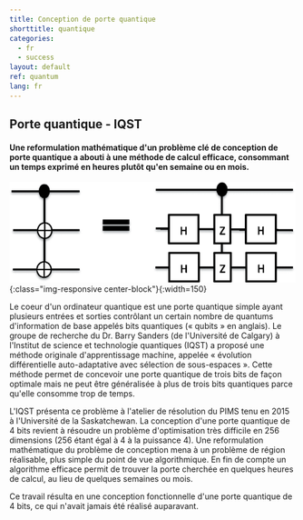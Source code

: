 ```yaml
---
title: Conception de porte quantique
shorttitle: quantique
categories:
  - fr
  - success
layout: default
ref: quantum
lang: fr 
---
```


## Porte quantique - IQST

#### Une reformulation mathématique d'un problème clé de conception de porte quantique a abouti à une méthode de calcul efficace, consommant un temps exprimé en heures plutôt qu'en semaine ou en mois.

![Qgate](/img/portfolio/QuantumGate.png){:class="img-responsive center-block"}{:width=150}

Le coeur d'un ordinateur quantique est une porte quantique simple ayant
plusieurs entrées et sorties contrôlant un certain nombre de quantums
d'information de base appelés bits quantiques (« qubits » en anglais). Le
groupe de recherche du Dr. Barry Sanders (de l'Université de Calgary) à
l'Institut de science et technologie quantiques (IQST) a proposé une
méthode originale d'apprentissage machine, appelée « évolution
différentielle auto-adaptative avec sélection de sous-espaces ». Cette
méthode permet de concevoir une porte quantique de trois bits de façon
optimale mais ne peut être généralisée à plus de trois bits quantiques
parce qu'elle consomme trop de temps.

L'IQST présenta ce problème à l'atelier de résolution du PIMS tenu en 2015
à l'Université de la Saskatchewan. La conception d'une porte quantique de
4 bits revient à résoudre un problème d'optimisation très difficile en 256
dimensions (256 étant égal à 4 à la puissance 4). Une reformulation
mathématique du problème de conception mena à un problème de région
réalisable, plus simple du point de vue algorithmique. En fin de compte un
algorithme efficace permit de trouver la porte cherchée en quelques heures
de calcul, au lieu de quelques semaines ou mois.

Ce travail résulta en une conception fonctionnelle d'une porte quantique
de 4 bits, ce qui n'avait jamais été réalisé auparavant.

